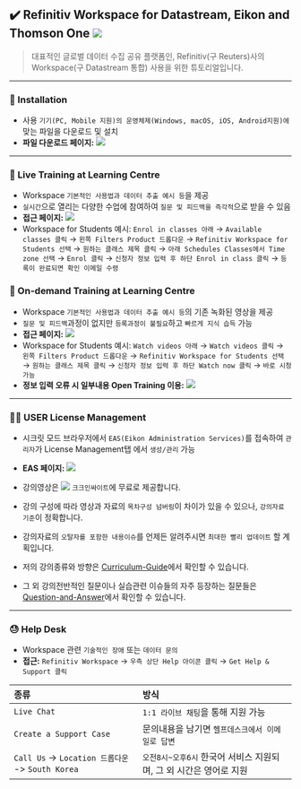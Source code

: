 ## ✔️ Refinitiv Workspace for Datastream, Eikon and Thomson One <a href="https://www.refinitiv.com/en" target="_blank"><img src="https://img.shields.io/badge/Refinitiv-Homepace-blue"/></a>

> 대표적인 글로벌 데이터 수집 공유 플랫폼인, Refinitiv(구 Reuters)사의 Workspace(구 Datastream 통합) 사용을 위한 튜토리얼입니다.

---

### :open_file_folder: Installation
- 사용 `기기(PC, Mobile 지원)의 운영체제(Windows, macOS, iOS, Android지원)에` 맞는 파일을 다운로드 및 설치
- **파일 다운로드 페이지:** <a href="https://www.refinitiv.com/en/products/refinitiv-workspace/download-workspace" target="_blank"><img src="https://img.shields.io/badge/Workspace-Download-blue"/></a>

---

### :book: Live Training at Learning Centre
- Workspace `기본적인 사용법과 데이터 추출 예시 등`을 제공
- `실시간`으로 열리는 다양한 수업에 참여하여 `질문 및 피드백을 즉각적`으로 받을 수 있음
- **접근 페이지:** <a href="https://www.refinitiv.com/en/learning-centre" target="_blank"><img src="https://img.shields.io/badge/Learning Centre-FF0000"/></a>
- Workspace for Students 예시: `Enrol in classes 아래` $\rightarrow$ `Available classes 클릭` $\rightarrow$ `왼쪽 Filters Product 드롭다운` $\rightarrow$ `Refinitiv Workspace for Students 선택` $\rightarrow$ `원하는 클래스 제목 클릭` $\rightarrow$ `아래 Schedules Classes에서 Time zone 선택` $\rightarrow$ `Enrol 클릭` $\rightarrow$ `신청자 정보 입력 후 하단 Enrol in class 클릭` $\rightarrow$ `등록이 완료되면 확인 이메일 수령`

### :book: On-demand Training at Learning Centre
- Workspace `기본적인 사용법과 데이터 추출 예시 등`의 기존 녹화된 영상을 제공
- `질문 및 피드백`과정이 없지만 `등록과정이 불필요`하고 `빠르게 지식 습득` 가능
- **접근 페이지:** <a href="https://www.refinitiv.com/en/learning-centre" target="_blank"><img src="https://img.shields.io/badge/Learning Centre-FF0000"/></a>
- Workspace for Students 예시: `Watch videos 아래` $\rightarrow$ `Watch videos 클릭` $\rightarrow$ `왼쪽 Filters Product 드롭다운` $\rightarrow$ `Refinitiv Workspace for Students 선택` $\rightarrow$ `원하는 클래스 제목 클릭` $\rightarrow$ `신청자 정보 입력 후 하단 Watch now 클릭` $\rightarrow$ `바로 시청 가능`
- **정보 입력 오류 시 일부내용 Open Training 이용:** <a href="https://training.refinitiv.com/portal/product.php?pid=147" target="_blank"><img src="https://img.shields.io/badge/Open Training-FF0000"/></a>

---

### :guardsman: USER License Management

- 시크릿 모드 브라우저에서 `EAS(Eikon Administration Services)`를 접속하여 `관리자`가 License Management탭 에서 `생성/관리` 가능
- **EAS 페이지:** <a href="https://my.refinitiv.com/content/mytr/en/signin.html" target="_blank"><img src="https://img.shields.io/badge/My Refinitiv-FF0000"/></a>

- 강의영상은 <a href="https://www.youtube.com/channel/UCEYxJNI5dhnn_CdC9BEWTuA" target="_blank"><img src="https://img.shields.io/badge/YouTube-FF0000?style=flat-square&logo=YouTube&logoColor=white"/></a> `크크인싸이트`에 무료로 제공합니다. 
- 강의 구성에 따라 영상과 자료의 `목차구성 넘버링`이 차이가 있을 수 있으나, `강의자료 기준`이 정확합니다.
- 강의자료의 `오탈자를 포함한 내용이슈`를 언제든 알려주시면 `최대한 빨리 업데이트` 할 계획입니다.
- 저의 강의종류와 방향은 [Curriculum-Guide](https://github.com/thekimk/Curriculum-Guide)에서 확인할 수 있습니다.
- 그 외 강의전반적인 질문이나 실습관련 이슈들의 자주 등장하는 질문들은 [Question-and-Answer](https://github.com/thekimk/Question-and-Answer)에서 확인할 수 있습니다.

---

### :sweat: Help Desk
- Workspace 관련 `기술적인 장애` 또는 `데이터 문의`
- **접근:** `Refinitiv Workspace` $\rightarrow$ `우측 상단 Help 아이콘 클릭` $\rightarrow$ `Get Help & Support 클릭`

| **종류** | **방식** |
|:---|:---|
| `Live Chat` | `1:1 라이브 채팅`을 통해 지원 가능 |
| `Create a Support Case` | 문의내용을 남기면 `헬프데스크에서 이메일로 답변` |
| `Call Us` -> `Location 드롭다운` -> `South Korea` | `오전8시~오후6시` 한국어 서비스 지원되며, 그 외 시간은 영어로 지원 |
